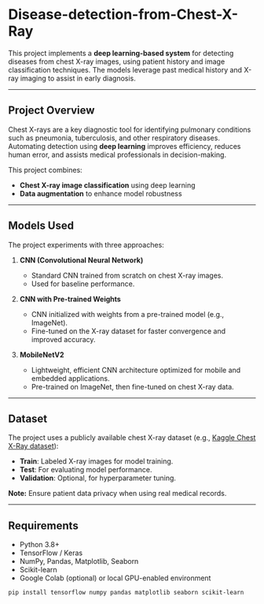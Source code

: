 # Disease-detection-from-Chest-X-Ray


This project implements a **deep learning-based system** for detecting diseases from chest X-ray images, using patient history and image classification techniques. The models leverage past medical history and X-ray imaging to assist in early diagnosis.

---

## **Project Overview**

Chest X-rays are a key diagnostic tool for identifying pulmonary conditions such as pneumonia, tuberculosis, and other respiratory diseases. Automating detection using **deep learning** improves efficiency, reduces human error, and assists medical professionals in decision-making.

This project combines:
- **Chest X-ray image classification** using deep learning
- **Data augmentation** to enhance model robustness

---

## **Models Used**

The project experiments with three approaches:

1. **CNN (Convolutional Neural Network)**  
   - Standard CNN trained from scratch on chest X-ray images.
   - Used for baseline performance.

2. **CNN with Pre-trained Weights**  
   - CNN initialized with weights from a pre-trained model (e.g., ImageNet).  
   - Fine-tuned on the X-ray dataset for faster convergence and improved accuracy.

3. **MobileNetV2**  
   - Lightweight, efficient CNN architecture optimized for mobile and embedded applications.
   - Pre-trained on ImageNet, then fine-tuned on chest X-ray data.

---

## **Dataset**

The project uses a publicly available chest X-ray dataset (e.g., [Kaggle Chest X-Ray dataset](https://www.kaggle.com/datasets/paultimothymooney/chest-xray-pneumonia)):

- **Train**: Labeled X-ray images for model training.
- **Test**: For evaluating model performance.
- **Validation**: Optional, for hyperparameter tuning.

**Note:** Ensure patient data privacy when using real medical records.

---

## **Requirements**

- Python 3.8+
- TensorFlow / Keras
- NumPy, Pandas, Matplotlib, Seaborn
- Scikit-learn
- Google Colab (optional) or local GPU-enabled environment

```bash
pip install tensorflow numpy pandas matplotlib seaborn scikit-learn

